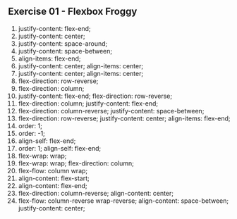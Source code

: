 ## Exercise 01 - Flexbox Froggy

1.  justify-content: flex-end;
2.  justify-content: center;
3.  justify-content: space-around;
4.  justify-content: space-between;
5.  align-items: flex-end;
6.  justify-content: center;
    align-items: center;
7.  justify-content: center;
    align-items: center;
8.  flex-direction: row-reverse;
9.  flex-direction: column;
10. justify-content: flex-end;
    flex-direction: row-reverse;
11. flex-direction: column;
    justify-content: flex-end;
12. flex-direction: column-reverse;
    justify-content: space-between;
13. flex-direction: row-reverse;
    justify-content: center;
    align-items: flex-end;
14. order: 1;
15. order: -1;
16. align-self: flex-end;
17. order: 1;
    align-self: flex-end;
18. flex-wrap: wrap;
19. flex-wrap: wrap;
    flex-direction: column;
20. flex-flow: column wrap;
21. align-content: flex-start;
22. align-content: flex-end;
23. flex-direction: column-reverse;
    align-content: center;
24. flex-flow: column-reverse wrap-reverse;
    align-content: space-between;
    justify-content: center;
